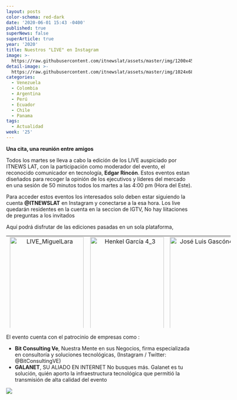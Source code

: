 ```yaml
---
layout: posts
color-schema: red-dark
date: '2020-06-01 15:43 -0400'
published: true
superNews: false
superArticle: true
year: '2020'
title: Nuestros "LIVE" en Instagram
image: >-
  https://raw.githubusercontent.com/itnewslat/assets/master/img/1200x450/Instagram-live.jpg
detail-image: >-
  https://raw.githubusercontent.com/itnewslat/assets/master/img/1024x680/Instagram-live-g.jpg
categories:
  - Venezuela
  - Colombia
  - Argentina
  - Perú
  - Ecuador
  - Chile
  - Panama
tags:
  - Actualidad
week: '25'
---
```

**Una cita, una reunión entre amigos**

Todos los martes se lleva a cabo la edición de los LIVE auspiciado por ITNEWS LAT, con la participación como moderador del evento, el reconocido comunicador en tecnología, **Edgar Rincón**. Estos eventos estan diseñados para recoger la opinión de los ejecutivos y líderes del mercado en una sesión de 50 minutos todos los martes a las 4:00 pm (Hora del Este).

Para acceder estos eventos los interesados solo deben estar siguiendo la cuenta **@ITNEWSLAT** en Instagram y conectarse a la esa hora. Los live quedarán residentes en la cuenta en la seccion de IGTV, No hay liitaciones de preguntas a los invitados

Aquí podrá disfrutar de las ediciones pasadas en un sola plataforma, 
<center>
<table style="height: 250px; width: 609px;" width="609">
<tbody>
<tr>
<td style="text-align: center;"><a href="https://itnews.lat/live-la-tecnolog-a-en-las-empresas-post-covid.html"><img class="alignleft size-full wp-image-68325" src="http://www.ciberespacio.com.ve/wp-content/uploads/2020/06/LIVE_MiguelLara-e1592507741574.jpg" alt="LIVE_MiguelLara" width="200" height="250" /></a></td>
<td style="text-align: center;"><a href="https://itnews.lat/foro-ii-live-la-nueva-econom-a.html"><img class="alignleft size-full wp-image-68324" src="http://www.ciberespacio.com.ve/wp-content/uploads/2020/06/Henkel-García-4_3-e1592507714843.jpg" alt="Henkel García 4_3" width="200" height="250" /></a></td>
<td style="text-align: center;"><a href="https://itnews.lat/hablemos-de-customer-experience.html"><img class="alignleft size-full wp-image-68326" src="http://www.ciberespacio.com.ve/wp-content/uploads/2020/06/José-Luis-Gascón4_3-e1592508052745.jpg" alt="José Luis Gascón4_3" width="200" height="250" /></a></td>
</tr>
<tr>
<td> <a href="http://www.ciberespacio.com.ve/wp-content/uploads/2020/06/Mariadela_Larrazabal_4_3-e1592571945107.jpg"><img class="alignleft size-full wp-image-68329" src="http://www.ciberespacio.com.ve/wp-content/uploads/2020/06/Mariadela_Larrazabal_4_3-e1592571945107.jpg" alt="Mariadela_Larrazabal_4_3" width="200" height="250" /></a></td>
<td></td>
<td></td>
</tr>
<tr>
<td></td>
<td></td>
<td></td>
</tr>
<tr>
<td></td>
<td></td>
<td></td>
</tr>
</tbody>
</table>
</center>

El evento cuenta con el patrocinio de empresas como :

- **Bit Consulting Ve**, Nuestra Mente en sus Negocios, firma especializada en consultoría y soluciones tecnológicas, (Instagram / Twitter: @BitConsultingVE)
- **GALANET**, SU ALIADO EN INTERNET No busques más. Galanet es tu solución, quién aporto la infraestructura tecnológica que permitió la transmisión de alta calidad del evento

<img src="https://tracker.metricool.com/c3po.jpg?hash=56f88a41e39ab42c063cc51676587a04"/>

